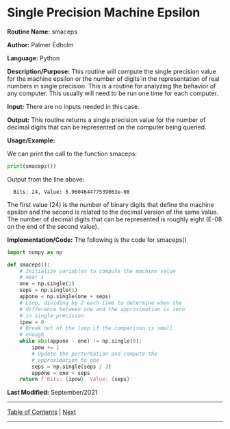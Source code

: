 # Single Precision Machine Epsilon

**Routine Name:**           smaceps

**Author:** Palmer Edholm

**Language:** Python

**Description/Purpose:** This routine will compute the single precision value for the machine epsilon or the number of digits
in the representation of real numbers in single precision. This is a routine for analyzing the behavior of any computer. This
usually will need to be run one time for each computer.

**Input:** There are no inputs needed in this case.

**Output:** This routine returns a single precision value for the number of decimal digits that can be represented on the
computer being queried.

**Usage/Example:**

We can print the call to the function smaceps:
```python
print(smaceps())
```
Output from the line above:

      Bits: 24, Value: 5.960464477539063e-08

The first value (24) is the number of binary digits that define the machine epsilon and the second is related to the
decimal version of the same value. The number of decimal digits that can be represented is roughly eight (E-08 on the
end of the second value).

**Implementation/Code:** The following is the code for smaceps()
```python
import numpy as np

def smaceps():
    # Initialize variables to compute the machine value
    # near 1
    one = np.single(1)
    seps = np.single(1)
    appone = np.single(one + seps)
    # Loop, dividing by 2 each time to determine when the
    # difference between one and the approximation is zero
    # in single precision
    ipow = 0
    # Break out of the loop if the comparison is small
    # enough
    while abs(appone - one) != np.single(0):
        ipow += 1
        # Update the perturbation and compute the
        # approximation to one
        seps = np.single(seps / 2)
        appone = one + seps
    return f'Bits: {ipow}, Value: {seps}'
```
**Last Modified:** September/2021
<hr>

[Table of Contents](toc/manual_toc.md)
| [Next](dmaceps.md)

<hr>
